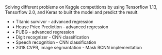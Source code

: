 Solving different problems on Kaggle competitions by using Tensorflow 1.13, Tensorflow 2.0, and Keras to built the model and predict the result.

- • Titanic survivor - advanced regression
- • House Price Prediction - advanced regression
- • PUBG - advanced regression
- • Digit recognizer - CNN classification
- • Speech recognition - CNN classification
- • 2018 CVPR, image segmantation - Mask RCNN implementation
